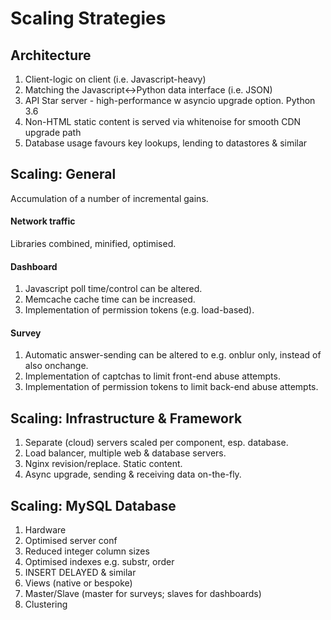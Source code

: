 Scaling Strategies
==================


Architecture
------------

1. Client-logic on client (i.e. Javascript-heavy)
1. Matching the Javascript<->Python data interface (i.e. JSON)
1. API Star server - high-performance w asyncio upgrade option. Python 3.6
1. Non-HTML static content is served via whitenoise for smooth CDN upgrade path
1. Database usage favours key lookups, lending to datastores & similar


Scaling: General
----------------

Accumulation of a number of incremental gains.

#### Network traffic

Libraries combined, minified, optimised.

#### Dashboard

1. Javascript poll time/control can be altered.
1. Memcache cache time can be increased.
1. Implementation of permission tokens (e.g. load-based).

#### Survey

1. Automatic answer-sending can be altered to e.g. onblur only, instead of also onchange.
1. Implementation of captchas to limit front-end abuse attempts.
1. Implementation of permission tokens to limit back-end abuse attempts.


Scaling: Infrastructure & Framework
-----------------------------------

1. Separate (cloud) servers scaled per component, esp. database.
1. Load balancer, multiple web & database servers.
1. Nginx revision/replace. Static content.
1. Async upgrade, sending & receiving data on-the-fly.


Scaling: MySQL Database
-----------------------

1. Hardware
1. Optimised server conf
1. Reduced integer column sizes 
1. Optimised indexes e.g. substr, order
1. INSERT DELAYED & similar
1. Views (native or bespoke)
1. Master/Slave (master for surveys; slaves for dashboards)
1. Clustering
